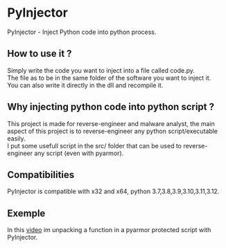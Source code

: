 # PyInjector
PyInjector - Inject Python code into python process.

## How to use it ?
Simply write the code you want to inject into a file called code.py.   
The file as to be in the same folder of the software you want to inject it.   
You can also write it directly in the dll and recompile it.

## Why injecting python code into python script ?
This project is made for reverse-engineer and malware analyst, the main aspect of this project is to reverse-engineer any python script/executable easily.   
I put some usefull script in the src/ folder that can be used to reverse-engineer any script (even with pyarmor).

## Compatibilities
PyInjector is compatible with x32 and x64, python 3.7,3.8,3.9,3.10,3.11,3.12.

## Exemple
In this [video](https://youtu.be/NkFs7A0q4DM) im unpacking a function in a pyarmor protected script with PyInjector.

